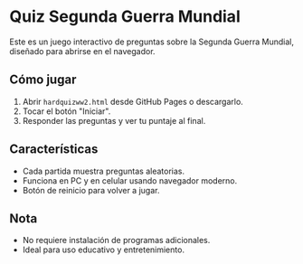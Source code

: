# Quiz Segunda Guerra Mundial

Este es un juego interactivo de preguntas sobre la Segunda Guerra Mundial, diseñado para abrirse en el navegador.

## Cómo jugar
1. Abrir `hardquizww2.html` desde GitHub Pages o descargarlo.
2. Tocar el botón "Iniciar".
3. Responder las preguntas y ver tu puntaje al final.

## Características
- Cada partida muestra preguntas aleatorias.
- Funciona en PC y en celular usando navegador moderno.
- Botón de reinicio para volver a jugar.

## Nota
- No requiere instalación de programas adicionales.
- Ideal para uso educativo y entretenimiento.

